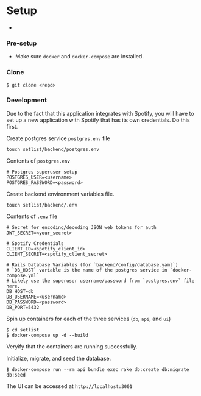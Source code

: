 # Setup
-

### Pre-setup
* Make sure `docker` and `docker-compose` are installed.


### Clone
```
$ git clone <repo>
```

### Development

Due to the fact that this application integrates with Spotify, you will have to set up a new application with Spotify that has its own credentials. Do this first.

Create postgres service `postgres.env` file

```
touch setlist/backend/postgres.env
```

Contents of `postgres.env`

```
# Postgres superuser setup
POSTGRES_USER=<username>
POSTGRES_PASSWORD=<password>
```

Create backend environment variables file.

```
touch setlist/backend/.env
```

Contents of `.env` file

```
# Secret for encoding/decoding JSON web tokens for auth
JWT_SECRET=<your_secret>

# Spotify Credentials
CLIENT_ID=<spotify_client_id>
CLIENT_SECRET=<spotify_client_secret>

# Rails Database Variables (for `backend/config/database.yaml`)
# `DB_HOST` variable is the name of the postgres service in `docker-compose.yml`
# Likely use the superuser username/password from `postgres.env` file here.
DB_HOST=db
DB_USERNAME=<username>
DB_PASSWORD=<password>
DB_PORT=5432
```

Spin up containers for each of the three services (`db`, `api`, and `ui`)

```
$ cd setlist
$ docker-compose up -d --build
```

Veryify that the containers are running successfully.

Initialize, migrate, and seed the database.

```
$ docker-compose run --rm api bundle exec rake db:create db:migrate db:seed
```

The UI can be accessed at `http://localhost:3001`